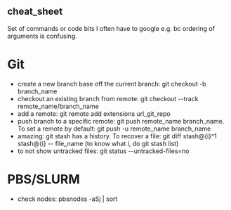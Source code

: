 ## cheat_sheet
Set of commands or code bits I often have to google e.g. bc ordering of arguments is confusing.

# Git

- create a new branch base off the current branch: git checkout -b branch_name
- checkout an existing branch from remote: git checkout --track remote_name/branch_name
- add a remote: git remote add extensions url_git_repo
- push branch to a specific remote: git push remote_name branch_name. To set a remote by default: git push -u remote_name branch_name
- amazing: git stash has a history. To recover a file: git diff stash@{i}^1 stash@{i} -- file_name (to know what i, do git stash list)
- to not show untracked files: git status --untracked-files=no
  
# PBS/SLURM

- check nodes: pbsnodes -aSj | sort


